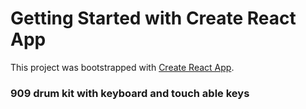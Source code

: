 # Getting Started with Create React App

This project was bootstrapped with [Create React App](https://github.com/facebook/create-react-app).

### 909 drum kit with keyboard and touch able keys